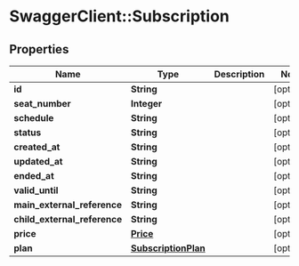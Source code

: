 # SwaggerClient::Subscription

## Properties
Name | Type | Description | Notes
------------ | ------------- | ------------- | -------------
**id** | **String** |  | [optional] 
**seat_number** | **Integer** |  | [optional] 
**schedule** | **String** |  | [optional] 
**status** | **String** |  | [optional] 
**created_at** | **String** |  | [optional] 
**updated_at** | **String** |  | [optional] 
**ended_at** | **String** |  | [optional] 
**valid_until** | **String** |  | [optional] 
**main_external_reference** | **String** |  | [optional] 
**child_external_reference** | **String** |  | [optional] 
**price** | [**Price**](Price.md) |  | [optional] 
**plan** | [**SubscriptionPlan**](SubscriptionPlan.md) |  | [optional] 

